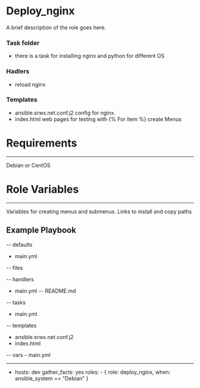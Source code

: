 Deploy_nginx
=========
A brief description of the role goes here.
### Task folder
- there is a task for installing nginx and python for different OS
### Hadlers
- reload nginx
### Templates
- ansible.srwx.net.conf.j2 config for nginx.
 - index.html web pages for testing with {% For item %} create Menus

# Requirements
------------
Debian or CentOS

# Role Variables
--------------
Variables for creating menus and submenus.
Links to install and copy paths

Example Playbook
----------------
-- defaults
   - main.yml

-- files

-- handlers
  - main.yml
-- README.md

-- tasks
  - main.yml

-- templates
   - ansible.srwx.net.conf.j2
   - index.html

 -- vars
    - main.yml


  ---
  - hosts: dev
      gather_facts: yes
      roles:
        - { role: deploy_nginx, when: ansible_system == "Debian" }
